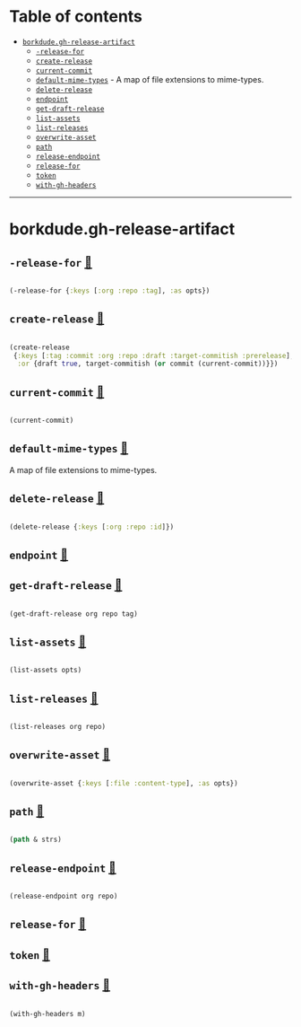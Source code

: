 # Table of contents
-  [`borkdude.gh-release-artifact`](#borkdude.gh-release-artifact) 
    -  [`-release-for`](#borkdude.gh-release-artifact/-release-for)
    -  [`create-release`](#borkdude.gh-release-artifact/create-release)
    -  [`current-commit`](#borkdude.gh-release-artifact/current-commit)
    -  [`default-mime-types`](#borkdude.gh-release-artifact/default-mime-types) - A map of file extensions to mime-types.
    -  [`delete-release`](#borkdude.gh-release-artifact/delete-release)
    -  [`endpoint`](#borkdude.gh-release-artifact/endpoint)
    -  [`get-draft-release`](#borkdude.gh-release-artifact/get-draft-release)
    -  [`list-assets`](#borkdude.gh-release-artifact/list-assets)
    -  [`list-releases`](#borkdude.gh-release-artifact/list-releases)
    -  [`overwrite-asset`](#borkdude.gh-release-artifact/overwrite-asset)
    -  [`path`](#borkdude.gh-release-artifact/path)
    -  [`release-endpoint`](#borkdude.gh-release-artifact/release-endpoint)
    -  [`release-for`](#borkdude.gh-release-artifact/release-for)
    -  [`token`](#borkdude.gh-release-artifact/token)
    -  [`with-gh-headers`](#borkdude.gh-release-artifact/with-gh-headers)

-----
# <a name="borkdude.gh-release-artifact">borkdude.gh-release-artifact</a>






## <a name="borkdude.gh-release-artifact/-release-for">`-release-for`</a> [:page_facing_up:](https://github.com/borkdude/gh-release-artifact/blob/main/src/borkdude/gh_release_artifact.clj#L63-L78)
<a name="borkdude.gh-release-artifact/-release-for"></a>
``` clojure

(-release-for {:keys [:org :repo :tag], :as opts})
```


## <a name="borkdude.gh-release-artifact/create-release">`create-release`</a> [:page_facing_up:](https://github.com/borkdude/gh-release-artifact/blob/main/src/borkdude/gh_release_artifact.clj#L42-L58)
<a name="borkdude.gh-release-artifact/create-release"></a>
``` clojure

(create-release
 {:keys [:tag :commit :org :repo :draft :target-commitish :prerelease],
  :or {draft true, target-commitish (or commit (current-commit))}})
```


## <a name="borkdude.gh-release-artifact/current-commit">`current-commit`</a> [:page_facing_up:](https://github.com/borkdude/gh-release-artifact/blob/main/src/borkdude/gh_release_artifact.clj#L37-L40)
<a name="borkdude.gh-release-artifact/current-commit"></a>
``` clojure

(current-commit)
```


## <a name="borkdude.gh-release-artifact/default-mime-types">`default-mime-types`</a> [:page_facing_up:](https://github.com/borkdude/gh-release-artifact/blob/main/src/borkdude/gh_release_artifact.clj#L89-L184)
<a name="borkdude.gh-release-artifact/default-mime-types"></a>

A map of file extensions to mime-types.

## <a name="borkdude.gh-release-artifact/delete-release">`delete-release`</a> [:page_facing_up:](https://github.com/borkdude/gh-release-artifact/blob/main/src/borkdude/gh_release_artifact.clj#L60-L61)
<a name="borkdude.gh-release-artifact/delete-release"></a>
``` clojure

(delete-release {:keys [:org :repo :id]})
```


## <a name="borkdude.gh-release-artifact/endpoint">`endpoint`</a> [:page_facing_up:](https://github.com/borkdude/gh-release-artifact/blob/main/src/borkdude/gh_release_artifact.clj#L13-L13)
<a name="borkdude.gh-release-artifact/endpoint"></a>

## <a name="borkdude.gh-release-artifact/get-draft-release">`get-draft-release`</a> [:page_facing_up:](https://github.com/borkdude/gh-release-artifact/blob/main/src/borkdude/gh_release_artifact.clj#L32-L35)
<a name="borkdude.gh-release-artifact/get-draft-release"></a>
``` clojure

(get-draft-release org repo tag)
```


## <a name="borkdude.gh-release-artifact/list-assets">`list-assets`</a> [:page_facing_up:](https://github.com/borkdude/gh-release-artifact/blob/main/src/borkdude/gh_release_artifact.clj#L82-L86)
<a name="borkdude.gh-release-artifact/list-assets"></a>
``` clojure

(list-assets opts)
```


## <a name="borkdude.gh-release-artifact/list-releases">`list-releases`</a> [:page_facing_up:](https://github.com/borkdude/gh-release-artifact/blob/main/src/borkdude/gh_release_artifact.clj#L26-L30)
<a name="borkdude.gh-release-artifact/list-releases"></a>
``` clojure

(list-releases org repo)
```


## <a name="borkdude.gh-release-artifact/overwrite-asset">`overwrite-asset`</a> [:page_facing_up:](https://github.com/borkdude/gh-release-artifact/blob/main/src/borkdude/gh_release_artifact.clj#L186-L228)
<a name="borkdude.gh-release-artifact/overwrite-asset"></a>
``` clojure

(overwrite-asset {:keys [:file :content-type], :as opts})
```


## <a name="borkdude.gh-release-artifact/path">`path`</a> [:page_facing_up:](https://github.com/borkdude/gh-release-artifact/blob/main/src/borkdude/gh_release_artifact.clj#L15-L16)
<a name="borkdude.gh-release-artifact/path"></a>
``` clojure

(path & strs)
```


## <a name="borkdude.gh-release-artifact/release-endpoint">`release-endpoint`</a> [:page_facing_up:](https://github.com/borkdude/gh-release-artifact/blob/main/src/borkdude/gh_release_artifact.clj#L18-L19)
<a name="borkdude.gh-release-artifact/release-endpoint"></a>
``` clojure

(release-endpoint org repo)
```


## <a name="borkdude.gh-release-artifact/release-for">`release-for`</a> [:page_facing_up:](https://github.com/borkdude/gh-release-artifact/blob/main/src/borkdude/gh_release_artifact.clj#L80-L80)
<a name="borkdude.gh-release-artifact/release-for"></a>

## <a name="borkdude.gh-release-artifact/token">`token`</a> [:page_facing_up:](https://github.com/borkdude/gh-release-artifact/blob/main/src/borkdude/gh_release_artifact.clj#L11-L11)
<a name="borkdude.gh-release-artifact/token"></a>

## <a name="borkdude.gh-release-artifact/with-gh-headers">`with-gh-headers`</a> [:page_facing_up:](https://github.com/borkdude/gh-release-artifact/blob/main/src/borkdude/gh_release_artifact.clj#L21-L24)
<a name="borkdude.gh-release-artifact/with-gh-headers"></a>
``` clojure

(with-gh-headers m)
```

